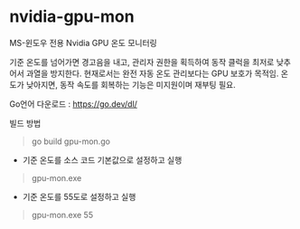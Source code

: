 # nvidia-gpu-mon
MS-윈도우 전용 Nvidia GPU 온도 모니터링

기준 온도를 넘어가면 경고음을 내고, 관리자 권한을 획득하여 동작 클럭을 최저로 낮추어서 과열을 방지한다.
현재로서는 완전 자동 온도 관리보다는 GPU 보호가 목적임.
온도가 낮아지면, 동작 속도를 회복하는 기능은 미지원이며 재부팅 필요.

Go언어 다운로드 : https://go.dev/dl/

빌드 방법
> go build gpu-mon.go

- 기준 온도를 소스 코드 기본값으로 설정하고 실행
> gpu-mon.exe 

- 기준 온도를 55도로 설정하고 실행
> gpu-mon.exe 55

